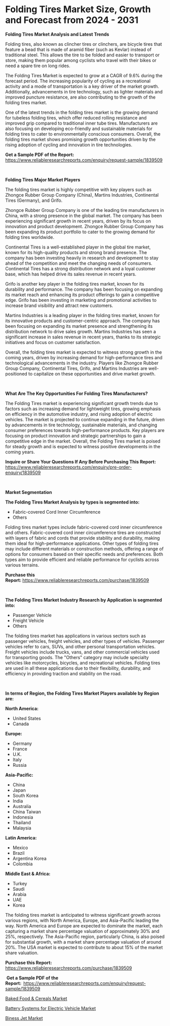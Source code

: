 <p><h1>Folding Tires Market Size, Growth and Forecast from 2024 - 2031</h1></p><p><strong>Folding Tires Market Analysis and Latest Trends</strong></p>
<p><p>Folding tires, also known as clincher tires or clinchers, are bicycle tires that feature a bead that is made of aramid fiber (such as Kevlar) instead of traditional steel. This allows the tire to be folded and easier to transport or store, making them popular among cyclists who travel with their bikes or need a spare tire on long rides.</p><p>The Folding Tires Market is expected to grow at a CAGR of 9.6% during the forecast period. The increasing popularity of cycling as a recreational activity and a mode of transportation is a key driver of the market growth. Additionally, advancements in tire technology, such as lighter materials and improved puncture resistance, are also contributing to the growth of the folding tires market.</p><p>One of the latest trends in the folding tires market is the growing demand for tubeless folding tires, which offer reduced rolling resistance and improved grip compared to traditional inner tube tires. Manufacturers are also focusing on developing eco-friendly and sustainable materials for folding tires to cater to environmentally conscious consumers. Overall, the folding tires market shows promising growth opportunities driven by the rising adoption of cycling and innovation in tire technologies.</p></p>
<p><strong>Get a Sample PDF of the Report:&nbsp;</strong> <a href="https://www.reliableresearchreports.com/enquiry/request-sample/1839509">https://www.reliableresearchreports.com/enquiry/request-sample/1839509</a></p>
<p>&nbsp;</p>
<p><strong>Folding Tires Major Market Players</strong></p>
<p><p>The folding tires market is highly competitive with key players such as Zhongce Rubber Group Company (China), Martins Industries, Continental Tires (Germany), and Grifo. </p><p>Zhongce Rubber Group Company is one of the leading tire manufacturers in China, with a strong presence in the global market. The company has been experiencing significant growth in recent years, driven by its focus on innovation and product development. Zhongce Rubber Group Company has been expanding its product portfolio to cater to the growing demand for folding tires worldwide.</p><p>Continental Tires is a well-established player in the global tire market, known for its high-quality products and strong brand presence. The company has been investing heavily in research and development to stay ahead of the competition and meet the changing needs of consumers. Continental Tires has a strong distribution network and a loyal customer base, which has helped drive its sales revenue in recent years.</p><p>Grifo is another key player in the folding tires market, known for its durability and performance. The company has been focusing on expanding its market reach and enhancing its product offerings to gain a competitive edge. Grifo has been investing in marketing and promotional activities to increase brand visibility and attract new customers.</p><p>Martins Industries is a leading player in the folding tires market, known for its innovative products and customer-centric approach. The company has been focusing on expanding its market presence and strengthening its distribution network to drive sales growth. Martins Industries has seen a significant increase in sales revenue in recent years, thanks to its strategic initiatives and focus on customer satisfaction. </p><p>Overall, the folding tires market is expected to witness strong growth in the coming years, driven by increasing demand for high-performance tires and technological advancements in the industry. Players like Zhongce Rubber Group Company, Continental Tires, Grifo, and Martins Industries are well-positioned to capitalize on these opportunities and drive market growth.</p></p>
<p>&nbsp;</p>
<p><strong>What Are The Key Opportunities For Folding Tires Manufacturers?</strong></p>
<p><p>The Folding Tires market is experiencing significant growth trends due to factors such as increasing demand for lightweight tires, growing emphasis on efficiency in the automotive industry, and rising adoption of electric vehicles. The market is projected to continue expanding in the future, driven by advancements in tire technology, sustainable materials, and changing consumer preferences towards high-performance products. Key players are focusing on product innovation and strategic partnerships to gain a competitive edge in the market. Overall, the Folding Tires market is poised for steady growth and is expected to witness positive developments in the coming years.</p></p>
<p><strong>Inquire or Share Your Questions If Any Before Purchasing This Report:</strong> <a href="https://www.reliableresearchreports.com/enquiry/pre-order-enquiry/1839509">https://www.reliableresearchreports.com/enquiry/pre-order-enquiry/1839509</a></p>
<p>&nbsp;</p>
<p><strong>Market Segmentation</strong></p>
<p><strong>The Folding Tires Market Analysis by types is segmented into:</strong></p>
<p><ul><li>Fabric-covered Cord Inner Circumference</li><li>Others</li></ul></p>
<p><p>Folding tires market types include fabric-covered cord inner circumference and others. Fabric-covered cord inner circumference tires are constructed with layers of fabric and cords that provide stability and durability, making them ideal for high-performance applications. Other types of folding tires may include different materials or construction methods, offering a range of options for consumers based on their specific needs and preferences. Both types aim to provide efficient and reliable performance for cyclists across various terrains.</p></p>
<p><strong>Purchase this Report:&nbsp;</strong><a href="https://www.reliableresearchreports.com/purchase/1839509">https://www.reliableresearchreports.com/purchase/1839509</a></p>
<p>&nbsp;</p>
<p><strong>The Folding Tires Market Industry Research by Application is segmented into:</strong></p>
<p><ul><li>Passenger Vehicle</li><li>Freight Vehicle</li><li>Others</li></ul></p>
<p><p>The folding tires market has applications in various sectors such as passenger vehicles, freight vehicles, and other types of vehicles. Passenger vehicles refer to cars, SUVs, and other personal transportation vehicles. Freight vehicles include trucks, vans, and other commercial vehicles used for transporting goods. The "Others" category may include specialty vehicles like motorcycles, bicycles, and recreational vehicles. Folding tires are used in all these applications due to their flexibility, durability, and efficiency in providing traction and stability on the road.</p></p>
<p>&nbsp;</p>
<p><strong>In terms of Region, the Folding Tires Market Players available by Region are:</strong></p>
<p>
    <p> <strong> North America: </strong>
        <ul>
            <li>United States</li>
            <li>Canada</li>
        </ul>
        </p> 
    <p> <strong> Europe: </strong>
        <ul>
            <li>Germany</li>
            <li>France</li>
            <li>U.K.</li>
            <li>Italy</li>
            <li>Russia</li>
        </ul>
        </p> 
    <p> <strong> Asia-Pacific: </strong>
        <ul>
            <li>China</li>
            <li>Japan</li>
            <li>South Korea</li>
            <li>India</li>
            <li>Australia</li>
            <li>China Taiwan</li>
            <li>Indonesia</li>
            <li>Thailand</li>
            <li>Malaysia</li>
        </ul>
        </p> 
    <p> <strong> Latin America: </strong>
        <ul>
            <li>Mexico</li>
            <li>Brazil</li>
            <li>Argentina Korea</li>
            <li>Colombia</li>
        </ul>
        </p> 
    <p> <strong> Middle East & Africa: </strong>
        <ul>
            <li>Turkey</li>
            <li>Saudi</li>
            <li>Arabia</li>
            <li>UAE</li>
            <li>Korea</li>
        </ul>
    </p>
    </p>
<p><p>The folding tires market is anticipated to witness significant growth across various regions, with North America, Europe, and Asia-Pacific leading the way. North America and Europe are expected to dominate the market, each capturing a market share percentage valuation of approximately 30% and 25%, respectively. The Asia-Pacific region, particularly China, is also poised for substantial growth, with a market share percentage valuation of around 20%. The USA market is expected to contribute to about 15% of the market share valuation.</p></p>
<p><strong>Purchase this Report: </strong><a href="https://www.reliableresearchreports.com/purchase/1839509">https://www.reliableresearchreports.com/purchase/1839509</a></p>
<p>&nbsp;<strong>Get a Sample PDF of the Report:&nbsp;&nbsp;</strong><a href="https://www.reliableresearchreports.com/enquiry/request-sample/1839509">https://www.reliableresearchreports.com/enquiry/request-sample/1839509</a></p>
<p><strong></strong></p>
<p><p><a href="https://view.publitas.com/reportprime-1/baked-food-cereals-market-share-market-new-trends-analysis-report-by-type-by-application-by-end-use-by-region-and-segment-forecasts-2023-2030/">Baked Food & Cereals Market</a></p><p><a href="https://view.publitas.com/reportprime-1/battery-systems-for-electric-vehicle-market-size-evaluating-its-market-trends-growth-and-projections-2023-2030/">Battery Systems for Electric Vehicle Market</a></p><p><a href="https://view.publitas.com/reportprime-1/biness-jet-market-size-share-trends-analysis-report-by-material-by-type-by-end-user-by-region-and-segment-forecasts-2023-2030/">Biness Jet Market</a></p></p>